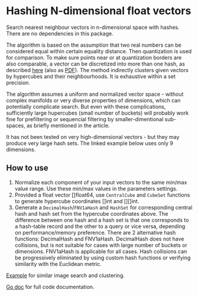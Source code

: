 # Hashing N-dimensional float vectors

Search nearest neighbour vectors in n-dimensional space with hashes. There are no dependencies in this package.

The algorithm is based on the assumption that two real numbers can be considered equal within certain equality distance. Then quantization is used for comparison. To make sure points near or at quantization borders are also comparable, a vector can be discretized into more than one hash, as described [here](https://vitali-fedulov.github.io/similar.pictures/algorithm-for-hashing-high-dimensional-float-vectors.html) (also as [PDF](https://github.com/vitali-fedulov/research/blob/main/Algorithm%20for%20hashing%20float%20vectors.pdf)). The method indirectly clusters given vectors by hypercubes and their neighbourhoods. It is exhaustive within a set precision.

The algorithm assumes a uniform and normalized vector space - without complex manifolds or very diverse properties of dimensions, which can potentially complicate search. But even with these complications, sufficiently large hupercubes (small number of buckets) will probably work fine for prefiltering or sequencial filtering by smaller-dimentional sub-spaces, as briefly mentioned in the article.

It has not been tested on very high-dimensional vectors - but they may produce very large hash sets. The linked example below uses only 9 dimensions.

## How to use

1) Normalize each component of your input vectors to the same min/max value range. Use these min/max values in the parameters settings.
2) Provided a float vector []float64, use `CentralCube` and `CubeSet` functions to generate hypercube coordinates []int and [][]int.
3) Generate a `DecimalHash`/`FNV1aHash` and `HashSet` for corresponding central hash and hash set from the hypercube coordinates above. The difference between one hash and a hash set is that one corresponds to a hash-table record and the other to a query or vice versa, depending on performance/memory preference. There are 2 alternative hash functions: DecimalHash and FNV1aHash. DecimalHash does not have collisions, but is not suitable for cases with large number of buckets or dimensions. FNV1aHash is applicable for all cases. Hash collisions can be progressively eliminated by using custom hash functions or verifying similarity with the Euclidean metric.

[Example](https://github.com/vitali-fedulov/imagehash2/blob/main/hashes.go) for similar image search and clustering.

[Go doc](https://pkg.go.dev/github.com/vitali-fedulov/hyper) for full code documentation.
